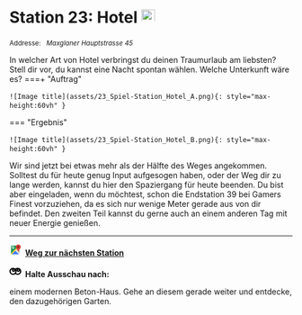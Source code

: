 # Station 23: Hotel  <a href="https://www.google.com/maps/dir/?api=1&travelmode=walking&destination=13.0198904,47.7984053"><img src="site:assets/google-maps.svg" width="24" height="24"></a>

<small>Addresse:<em style="margin-left: 10px">Maxglaner Hauptstrasse 45</em></small>



In welcher Art von Hotel verbringst du deinen Traumurlaub am liebsten? Stell dir vor, du kannst eine Nacht spontan wählen. Welche Unterkunft wäre es?
===+ "Auftrag"

    ![Image title](assets/23_Spiel-Station_Hotel_A.png){: style="max-height:60vh" }


=== "Ergebnis"

    ![Image title](assets/23_Spiel-Station_Hotel_B.png){: style="max-height:60vh" }


Wir sind jetzt bei etwas mehr als der Hälfte des Weges angekommen. Solltest du für heute genug Input aufgesogen haben, oder der Weg dir zu lange werden, kannst du hier den Spaziergang für heute beenden. Du bist aber eingeladen, wenn du möchtest, schon die Endstation 39 bei Gamers Finest vorzuziehen, da es sich nur wenige Meter gerade aus von dir befindet. 
Den zweiten Teil kannst du gerne auch an einem anderen Tag mit neuer Energie genießen.



____

<a href="https://www.google.com/maps/dir/?api=1&travelmode=walking&destination=13.019653,47.7966933"><img src="https://github.com/kipppunkte/kipppunkte/raw/gh-pages/assets/google-maps.svg" style="height: 1.5em;margin-right: 0.5em"></a>**[Weg zur nächsten Station](next_url)**



<img src="https://github.com/kipppunkte/kipppunkte/raw/gh-pages/assets/eyes.svg" style="height: 1.5em;background: white;margin-right: 0.5em">**Halte Ausschau nach:**

einem modernen Beton-Haus. Gehe an diesem gerade weiter und entdecke, den dazugehörigen Garten.